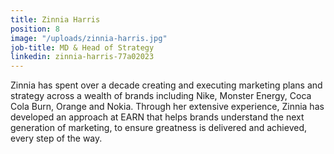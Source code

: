 ```yaml
---
title: Zinnia Harris
position: 8
image: "/uploads/zinnia-harris.jpg"
job-title: MD & Head of Strategy
linkedin: zinnia-harris-77a02023
---
```


Zinnia has spent over a decade creating and executing marketing plans and strategy across a wealth of brands including Nike, Monster Energy, Coca Cola Burn, Orange and Nokia. Through her extensive experience, Zinnia has developed an approach at EARN that helps brands understand the next generation of marketing, to ensure greatness is delivered and achieved, every step of the way.